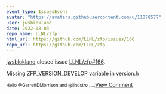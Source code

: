 ```yaml
---
event_type: IssuesEvent
avatar: "https://avatars.githubusercontent.com/u/1107857?"
user: jwsblokland
date: 2022-08-03
repo_name: LLNL/zfp
html_url: https://github.com/LLNL/zfp/issues/166
repo_url: https://github.com/LLNL/zfp
---
```


<a href='https://github.com/jwsblokland' target='_blank'>jwsblokland</a> closed issue <a href='https://github.com/LLNL/zfp/issues/166' target='_blank'>LLNL/zfp#166</a>.

<p>Missing ZFP_VERSION_DEVELOP variable in version.h</p><small>Hello @GarrettDMorrison and @lindstro ,...</small><a href='https://github.com/LLNL/zfp/issues/166' target='_blank'>View Comment</a>